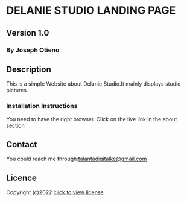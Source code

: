 # DELANIE STUDIO LANDING PAGE

## Version 1.0

### By Joseph Otieno

## Description
This is a simple Website about Delanie Studio.It mainly displays studio pictures.

### Installation Instructions
You need to have the right browser.
Click on the live link in the about section

## Contact
You could reach me through:talantadigitalke@gmail.com

## Licence
Copyright (c)2022 [click to view license](LICENSE)